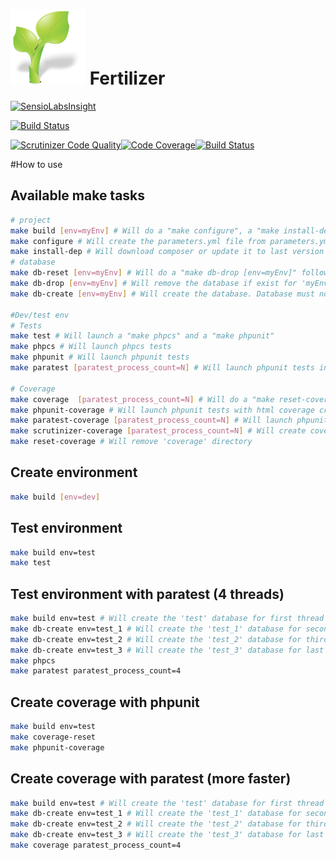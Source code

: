 ![Fertilizer](https://raw.githubusercontent.com/JahHub/fertilizer/master/web/apple-touch-icon.png) Fertilizer
==
[![SensioLabsInsight](https://insight.sensiolabs.com/projects/7b4b3585-f33b-4ae6-bab7-30cef98e2e70/big.png)](https://insight.sensiolabs.com/projects/7b4b3585-f33b-4ae6-bab7-30cef98e2e70)

[![Build Status](https://travis-ci.org/JahHub/fertilizer.svg?branch=master)](https://travis-ci.org/JahHub/fertilizer)

[![Scrutinizer Code Quality](https://scrutinizer-ci.com/g/JahHub/fertilizer/badges/quality-score.png?b=master)](https://scrutinizer-ci.com/g/JahHub/fertilizer/?branch=master)[![Code Coverage](https://scrutinizer-ci.com/g/JahHub/fertilizer/badges/coverage.png?b=master)](https://scrutinizer-ci.com/g/JahHub/fertilizer/?branch=master)[![Build Status](https://scrutinizer-ci.com/g/JahHub/fertilizer/badges/build.png?b=master)](https://scrutinizer-ci.com/g/JahHub/fertilizer/build-status/master)

#How to use 
## Available make tasks
```bash
# project
make build [env=myEnv] # Will do a "make configure", a "make install-dep" and a "make db-create [env=myEnv]"
make configure # Will create the parameters.yml file from parameters.yml.dist file
make install-dep # Will download composer or update it to last version and do a "composer install"
# database
make db-reset [env=myEnv] # Will do a "make db-drop [env=myEnv]" following by a "make db-create [env=myEnv]"
make db-drop [env=myEnv] # Will remove the database if exist for 'myEnv' environment
make db-create [env=myEnv] # Will create the database. Database must not exist else task will be on error for 'myEnv' environment

#Dev/test env
# Tests
make test # Will launch a "make phpcs" and a "make phpunit"
make phpcs # Will launch phpcs tests
make phpunit # Will launch phpunit tests
make paratest [paratest_process_count=N] # Will launch phpunit tests in N thread

# Coverage
make coverage  [paratest_process_count=N] # Will do a "make reset-coverage" and a "make paratest-coverage  [paratest_process_count=N]"
make phpunit-coverage # Will launch phpunit tests with html coverage created on 'coverage' directory
make paratest-coverage [paratest_process_count=N] # Will launch phpunit tests in N thread with html coverage created on 'coverage' directory
make scrutinizer-coverage [paratest_process_count=N] # Will create coverage for scrutinizer in N threads
make reset-coverage # Will remove 'coverage' directory
```
## Create environment
```bash
make build [env=dev]
```
## Test environment
```bash
make build env=test
make test
```
## Test environment with paratest (4 threads)
```bash
make build env=test # Will create the 'test' database for first thread
make db-create env=test_1 # Will create the 'test_1' database for second thread
make db-create env=test_2 # Will create the 'test_2' database for third thread
make db-create env=test_3 # Will create the 'test_3' database for last thread
make phpcs
make paratest paratest_process_count=4
```
## Create coverage with phpunit
```bash
make build env=test
make coverage-reset
make phpunit-coverage
```
## Create coverage with paratest (more faster)
```bash
make build env=test # Will create the 'test' database for first thread
make db-create env=test_1 # Will create the 'test_1' database for second thread
make db-create env=test_2 # Will create the 'test_2' database for third thread
make db-create env=test_3 # Will create the 'test_3' database for last thread
make coverage paratest_process_count=4
```
